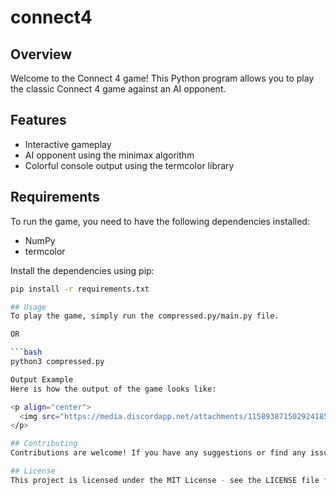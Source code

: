 # connect4

## Overview
Welcome to the Connect 4 game! This Python program allows you to play the classic Connect 4 game against an AI opponent.

## Features
- Interactive gameplay
- AI opponent using the minimax algorithm
- Colorful console output using the termcolor library

## Requirements
To run the game, you need to have the following dependencies installed:
- NumPy
- termcolor

Install the dependencies using pip:

```bash
pip install -r requirements.txt

## Usage
To play the game, simply run the compressed.py/main.py file.

OR

```bash
python3 compressed.py

Output Example
Here is how the output of the game looks like:

<p align="center">
  <img src="https://media.discordapp.net/attachments/1158938715029241856/1210410752486416445/e278c1b1-e9c9-4e21-9db5-0905b68d47cd.png?ex=65ea75db&is=65d800db&hm=9fa73346a8cc151b835b0ebcf0010402e919a5606e1beea19b39e0af8c8b329d&=&format=webp&quality=lossless&width=578&height=473" alt="connect4" width="400" height="400">
</p>

## Contributing
Contributions are welcome! If you have any suggestions or find any issues, please open an issue or submit a pull request.

## License
This project is licensed under the MIT License - see the LICENSE file for details.
